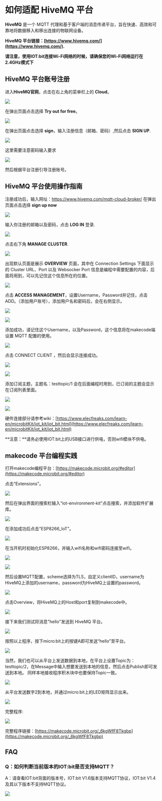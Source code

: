 ﻿---
sidebar_position: 6
---
# 如何适配 HiveMQ 平台

**HiveMQ** 是一个 MQTT 代理和基于客户端的消息传递平台，旨在快速、高效和可靠地将数据移入和移出连接的物联网设备。

**HiveMQ 平台链接：[https://www.hivemq.com/](https://www.hivemq.com/).**

**请注意，使用IOT:bit连接Wi-Fi网络的时候，请确保您的Wi-Fi网络运行在2.4GHz模式下**

## HiveMQ 平台账号注册

进入**HiveMQ官网**，点击在右上角的菜单栏上的 **Cloud**。

![](https://wiki-media-ef.oss-cn-hongkong.aliyuncs.com/docs/microbit/wisdom-life/microbit-smart-science-iot-kit/images/IOT_HiveMQ_01.png)

在弹出页面点击选择 **Try out for free**。

![](https://wiki-media-ef.oss-cn-hongkong.aliyuncs.com/docs/microbit/wisdom-life/microbit-smart-science-iot-kit/images/IOT_HiveMQ_02.png)

在弹出页面点击选择 **sign**，输入注册信息（邮箱、密码）,然后点击 **SIGN UP**.

![](https://wiki-media-ef.oss-cn-hongkong.aliyuncs.com/docs/microbit/wisdom-life/microbit-smart-science-iot-kit/images/IOT_HiveMQ_03.png)

这里需要注意密码输入要求

![](https://wiki-media-ef.oss-cn-hongkong.aliyuncs.com/docs/microbit/wisdom-life/microbit-smart-science-iot-kit/images/IOT_HiveMQ_04.png)

然后根据平台注册引导注册账号。

## HiveMQ 平台使用操作指南

注册成功后，输入网址：https://www.hivemq.com/mqtt-cloud-broker/
在弹出页面点击选择 **sign up now**

![](https://wiki-media-ef.oss-cn-hongkong.aliyuncs.com/docs/microbit/wisdom-life/microbit-smart-science-iot-kit/images/IOT_HiveMQ_02.png)

输入你注册的邮箱以及密码，点击 **LOG IN** 登录.

![](https://wiki-media-ef.oss-cn-hongkong.aliyuncs.com/docs/microbit/wisdom-life/microbit-smart-science-iot-kit/images/IOT_HiveMQ_05.png)

点击右下角 **MANAGE CLUSTER**.

![](https://wiki-media-ef.oss-cn-hongkong.aliyuncs.com/docs/microbit/wisdom-life/microbit-smart-science-iot-kit/images/IOT_HiveMQ_06.png)

出现默认页面是展示 **OVERVIEW** 页面，其中在 Connection Settings 下面显示的 Cluster URL、Port 以及 Websocker Port 信息是编程中需要配置的内容，后面将用到，可以先记住这个信息所在的位置。

![](https://wiki-media-ef.oss-cn-hongkong.aliyuncs.com/docs/microbit/wisdom-life/microbit-smart-science-iot-kit/images/IOT_HiveMQ_07.png)

点击 **ACCESS MANAGEMENT**，设置Username，Password并记住，点击ADD。（添加用户账号），添加用户名和密码后，会在右侧显示。

![](https://wiki-media-ef.oss-cn-hongkong.aliyuncs.com/docs/microbit/wisdom-life/microbit-smart-science-iot-kit/images/IOT_HiveMQ_08.png)

![](https://wiki-media-ef.oss-cn-hongkong.aliyuncs.com/docs/microbit/wisdom-life/microbit-smart-science-iot-kit/images/IOT_HiveMQ_09.png)

添加成功，请记住这个Username，以及Password，这个信息将在makecode端设置 MQTT 配置的使用。

![](https://wiki-media-ef.oss-cn-hongkong.aliyuncs.com/docs/microbit/wisdom-life/microbit-smart-science-iot-kit/images/IOT_HiveMQ_10.png)



点击 CONNECT CLIENT ，然后会显示连接成功。

![](https://wiki-media-ef.oss-cn-hongkong.aliyuncs.com/docs/microbit/wisdom-life/microbit-smart-science-iot-kit/images/IOT_HiveMQ_10_1.png)

![](https://wiki-media-ef.oss-cn-hongkong.aliyuncs.com/docs/microbit/wisdom-life/microbit-smart-science-iot-kit/images/IOT_HiveMQ_10_2.png)

添加订阅主题，主题名：testtopic/1 会在后面编程时用到，已订阅的主题会显示在订阅列表里面。

![](https://wiki-media-ef.oss-cn-hongkong.aliyuncs.com/docs/microbit/wisdom-life/microbit-smart-science-iot-kit/images/IOT_HiveMQ_10_3.png)



![](https://wiki-media-ef.oss-cn-hongkong.aliyuncs.com/docs/microbit/wisdom-life/microbit-smart-science-iot-kit/images/IOT_HiveMQ_10_4.png)



硬件连接部分请参考wiki：[https://www.elecfreaks.com/learn-en/microbitKit/iot_kit/iot_bit.html](https://www.elecfreaks.com/learn-en/microbitKit/iot_kit/iot_bit.html)

**注意：**请务必使用IOT:bit上的USB接口进行供电，否则wifi模块不供电。

## makecode 平台编程实践

打开makecode编程平台：[https://makecode.microbit.org/#editor](https://makecode.microbit.org/#editor)

点击“Extensions”。

![](https://wiki-media-ef.oss-cn-hongkong.aliyuncs.com/docs/microbit/wisdom-life/microbit-smart-science-iot-kit/images/IOT_HiveMQ_11.png)

然后在弹出界面的搜索栏输入“iot-environment-kit”点击搜索，并添加软件扩展库。

![](https://wiki-media-ef.oss-cn-hongkong.aliyuncs.com/docs/microbit/wisdom-life/microbit-smart-science-iot-kit/images/IOT_HiveMQ_12.png)

在添加成功后点击“ESP8266_IoT”。

![](https://wiki-media-ef.oss-cn-hongkong.aliyuncs.com/docs/microbit/wisdom-life/microbit-smart-science-iot-kit/images/IOT_HiveMQ_13.png)

在当开机时初始化ESP8266，并输入wifi名称和wifi密码连接至wifi。

![](https://wiki-media-ef.oss-cn-hongkong.aliyuncs.com/docs/microbit/wisdom-life/microbit-smart-science-iot-kit/images/IOT_HiveMQ_14_1.png)



![](https://wiki-media-ef.oss-cn-hongkong.aliyuncs.com/docs/microbit/wisdom-life/microbit-smart-science-iot-kit/images/IOT_HiveMQ_14.png)

然后设置MQTT配置，scheme选择为TLS，自定义clientID，username为HiveMQ上添加的username，password为HiveMQ上设置的password。

![](https://wiki-media-ef.oss-cn-hongkong.aliyuncs.com/docs/microbit/wisdom-life/microbit-smart-science-iot-kit/images/IOT_HiveMQ_15.png)

点击Overview，将HiveMQ上的Host和port复制到makecode中。

![](https://wiki-media-ef.oss-cn-hongkong.aliyuncs.com/docs/microbit/wisdom-life/microbit-smart-science-iot-kit/images/IOT_HiveMQ_16.png)

接下来我们测试将消息"hello"发送到 HiveMQ 平台。

![](https://wiki-media-ef.oss-cn-hongkong.aliyuncs.com/docs/microbit/wisdom-life/microbit-smart-science-iot-kit/images/IOT_HiveMQ_22.png)

按照以上程序，按下micro:bit上的按键A即可发送“hello”至平台。

![](https://wiki-media-ef.oss-cn-hongkong.aliyuncs.com/docs/microbit/wisdom-life/microbit-smart-science-iot-kit/images/IOT_HiveMQ_23.png)

当然，我们也可以从平台上发送数据到本地，在平台上设置Topic为：testtopic/2，在Message中输入想要发送到本地的信息，然后点击Publish即可发送到本地。
同样本地接收程序积木块中也要保持Topic一致。

![](https://wiki-media-ef.oss-cn-hongkong.aliyuncs.com/docs/microbit/wisdom-life/microbit-smart-science-iot-kit/images/IOT_HiveMQ_24.png)

从平台发送数字2到本地，并通过micro:bit上的LED矩阵显示出来。

![](https://wiki-media-ef.oss-cn-hongkong.aliyuncs.com/docs/microbit/wisdom-life/microbit-smart-science-iot-kit/images/IOT_HiveMQ_25.png)

完整程序:

![](https://wiki-media-ef.oss-cn-hongkong.aliyuncs.com/docs/microbit/wisdom-life/microbit-smart-science-iot-kit/images/IOT_HiveMQ_26.png)

完整程序链接：[https://makecode.microbit.org/_6kgWfF8Tkgbp](https://makecode.microbit.org/_6kgWfF8Tkgbp)


## FAQ

### Q：如何判断当前版本的IOT:bit是否支持MQTT？
A：请查看IOT:bit背面的版本号，IOT:bit V1.6版本支持MQTT协议，IOT:bit V1.4及其以下版本不支持MQTT协议。

![](https://wiki-media-ef.oss-cn-hongkong.aliyuncs.com/docs/microbit/wisdom-life/microbit-smart-science-iot-kit/images/IOT_HiveMQ_27.png)
